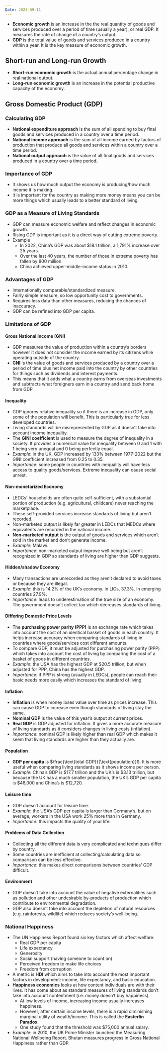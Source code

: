 ```yaml
---
Date: 2023-09-11
---
```

* **Economic growth** is an increase in the the real quantity of goods and services produced over a period of time (usually a year), or real GDP. It measures the rate of change of a country’s output.
* **GDP** is the total value of goods and services produced in a country within a year. It is the key measure of economic growth.

## Short-run and Long-run Growth

* **Short-run economic growth** is the actual annual percentage change in real national output.
* **Long-run economic growth** is an increase in the potential productive capacity of the economy.

## Gross Domestic Product (GDP)

### Calculating GDP

* **National expenditure approach** is the sum of all spending to buy final goods and services produced in a country over a time period.
* **National income approach** is the sum of all income earned by factors of production that produce all goods and services within a country over a time period.
* **National output approach** is the value of all final goods and services produced in a country over a time period.

### Importance of GDP

* It shows us how much output the economy is producing/how much income it is making.
* It is important for the country as making more money means you can be more things which usually leads to a better standard of living.

### GDP as a Measure of Living Standards

* GDP can measure economic welfare and reflect changes in economic growth.
* Rising GDP is important as it is a direct way of cutting extreme poverty.
* Example
    * In 2022, China’s GDP was about $18.1 trillion, a 1,791% increase over 25 years.
    * Over the last 40 years, the number of those in extreme poverty has fallen by 800 million.
    * China achieved upper-middle-income status in 2010.

### Advantages of GDP

* Internationally comparable/standardized measure.
* Fairly simple measure, so low opportunity cost to governments.
* Requires less data than other measures, reducing the chances of inaccuracy.
* GDP can be refined into GDP per capita.

### Limitations of GDP

#### Gross National Income (GNI)

* GDP measures the value of production within a country’s borders however it does not consider the income earned by its citizens while operating outside of the country.
* **GNI** is the value of goods and services produced by a country over a period of time plus net income paid into the country by other countries for things such as dividends and interest payments.
* This means that it adds what a country earns from overseas investments and subtracts what foreigners earn in a country and send back home from GDP.

#### Inequality

* GDP ignores relative inequality so if there is an increase in GDP, only some of the population will benefit. This is particularly true for less developed countries.
* Living standards will be misrepresented by GDP as it doesn’t take into account income inequality.
* The **GINI coefficient** is used to measure the degree of inequality in a society. It provides a numerical value for inequality between 0 and 1 with 1 being very unequal and 0 being perfectly equal.
* *Example*: in the UK, GDP increased by 133% between 1977-2022 but the GINI coefficient increased from 0.25 to 0.35.
* *Importance*: some people in countries with inequality will have less access to quality goods/services. Extreme inequality can cause social unrest.

#### Non-monetarized Economy

* LEDCs’ households are often quite self-sufficient, with a substantial portion of production (e.g. agricultural, childcare) never reaching the marketplace.
* These self-provided services increase standards of living but aren’t recorded.
* Non-marketed output is likely far greater in LEDCs that MEDCs where equivalents are recorded in the national income.
* **Non-marketed output** is the output of goods and services which aren’t sold in the market and don’t generate income.
* *Example*: Malawi.
* *Importance*: non-marketed output improve well being but aren’t recognized in GDP so standards of living are higher than GDP suggests.

#### Hidden/shadow Economy

* Many transactions are unrecorded as they aren’t declared to avoid taxes or because they are illegal.
* *Example*: this is 14.2% of the UK’s economy. In LICs, 37.3%. In emerging countries 27.9%.
* *Importance*: leads to underestimation of the true size of an economy. The government doesn’t collect tax which decreases standards of living.

#### Differing Domestic Price Levels

* The **purchasing power parity (PPP)** is an exchange rate which takes into account the cost of an identical basket of goods in each country. It helps increase accuracy when comparing standards of living in countries where goods/services cost different amounts.
* To compare GDP, it must be adjusted for purchasing power parity (PPP) which takes into account the cost of living by comparing the cost of a basket of goods in different countries.
* *Example*: the USA has the highest GDP at $20.5 trillion, but when adjusted for PPP, China has the highest GDP.
* *Importance*: if PPP is strong (usually in LEDCs), people can reach their basic needs more easily which increases the standard of living.

#### Inflation

* **Inflation** is when money loses value over time as prices increase. This can cause GDP to increase even though standards of living stay the same.
* **Nominal GDP** is the value of this year’s output at current prices.
* **Real GDP** is GDP adjusted for inflation. It gives a more accurate measure of living standards as it considers changes in living costs (inflation).
* *Importance*: nominal GDP is likely higher than real GDP which makes it seem that living standards are higher than they actually are.

#### Population

* **GDP per capita** is $\frac{\text{total GDP}}{\text{population}}$. It is more useful when comparing living standards as it shows income per person.
* *Example*: China’s GDP is $17.7 trillion and the UK’s is $3.13 trillion, but because the UK has a much smaller population, the UK’s GDP per capita is $46,000 and China’s is $12,720.

#### Leisure time

* GDP doesn’t account for leisure time.
* *Example*: the USA’s GDP per capita is larger than Germany’s, but on average, workers in the USA work 25% more than in Germany.
* *Importance*: this impacts the quality of your life.

#### Problems of Data Collection

* Collecting all the different data is very complicated and techniques differ by country.
* Some countries are inefficient at collecting/calculating data so comparison can be less effective.
* *Importance*: this makes direct comparisons between countries’ GDP difficult.

#### Environment

* GDP doesn’t take into account the value of negative externalities such as pollution and other undesirable by-products of production which contribute to environmental degradation.
* GDP also doesn’t take into account the depletion of natural resources (e.g. rainforests, wildlife) which reduces society’s well-being.

### National Happiness

* The UN Happiness Report found six key factors which affect welfare:
    * Real GDP per capita
    * Life expectancy
    * Generosity
    * Social support (having someone to count on)
    * Perceived freedom to make life choices
    * Freedom from corruption
* A metric is **HDI** which aims to take into account the most important factors in development: income, life expectancy, and basic education.
* **Happiness economics** looks at how content individuals are with their lives. It has come about as standard measures of living standards don’t take into account contentment (i.e. money doesn’t buy happiness).
    * At low levels of income, increasing income usually increases happiness.
    * However, after certain income levels, there is a rapid diminishing marginal utility of wealth/income. This is called the **Easterlin Paradox**.
    * One study found that the threshold was $75,000 annual salary.
* *Example*: in 2010, the UK Prime Minister launched the Measuring National Wellbeing Report. Bhutan measures progress in Gross National Happiness rather than GDP.